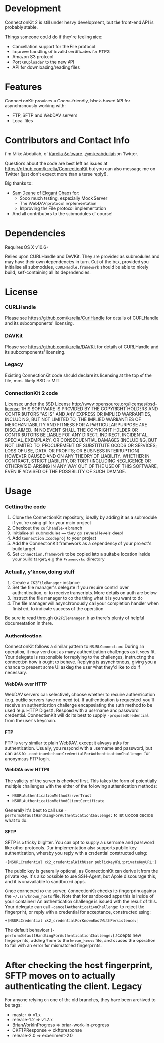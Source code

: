 Development
===========

ConnectionKit 2 is still under heavy development, but the front-end API is probably stable.

Things someone could do if they're feeling nice:

* Cancellation support for the File protocol
* Improve handling of invalid certificates for FTPS
* Amazon S3 protocol
* Port `CKUploader` to the new API
* API for downloading/reading files

Features
========

ConnectionKit provides a Cocoa-friendly, block-based API for asynchronously working with:

* FTP, SFTP and WebDAV servers
* Local files

Contributors and Contact Info
=======

I'm Mike Abdullah, of [Karelia Software](http://karelia.com). [@mikeabdullah](http://twitter.com/mikeabdullah) on Twitter.

Questions about the code are best left as issues at https://github.com/karelia/ConnectionKit but you can also message me on Twitter (just don't expect more than a terse reply!).

Big thanks to:

* [Sam Deane](http://twitter.com/samdeane) of [Elegant Chaos](http://www.elegantchaos.com) for:
	* Sooo much testing, especially Mock Server
	* The WebDAV protocol implementation
	* Improving the File protocol implementation
* And all contributors to the submodules of course!

Dependencies
============

Requires OS X v10.6+

Relies upon CURLHandle and DAVKit. They are provided as submodules and may have their own dependencies in turn. Out of the box, provided you initialise all submodules, `CURLHandle.framework` should be able to nicely build, self-containing all its dependencies.

License
=======

### CURLHandle

Please see https://github.com/karelia/CurlHandle for details of CURLHandle and its subcomponents' licensing.

### DAVKit

Please see https://github.com/karelia/DAVKit for details of CURLHandle and its subcomponents' licensing.

### Legacy

Existing ConnectionKit code should declare its licensing at the top of the file, most likely BSD or MIT.

### ConnectionKit 2 code

Licensed under the BSD License <http://www.opensource.org/licenses/bsd-license>
THIS SOFTWARE IS PROVIDED BY THE COPYRIGHT HOLDERS AND CONTRIBUTORS "AS IS" AND ANY
EXPRESS OR IMPLIED WARRANTIES, INCLUDING, BUT NOT LIMITED TO, THE IMPLIED WARRANTIES
OF MERCHANTABILITY AND FITNESS FOR A PARTICULAR PURPOSE ARE DISCLAIMED. IN NO EVENT
SHALL THE COPYRIGHT HOLDER OR CONTRIBUTORS BE LIABLE FOR ANY DIRECT, INDIRECT,
INCIDENTAL, SPECIAL, EXEMPLARY, OR CONSEQUENTIAL DAMAGES (INCLUDING, BUT NOT LIMITED
TO, PROCUREMENT OF SUBSTITUTE GOODS OR SERVICES; LOSS OF USE, DATA, OR PROFITS; OR
BUSINESS INTERRUPTION) HOWEVER CAUSED AND ON ANY THEORY OF LIABILITY, WHETHER IN CONTRACT,
STRICT LIABILITY, OR TORT (INCLUDING NEGLIGENCE OR OTHERWISE) ARISING IN ANY WAY OUT OF
THE USE OF THIS SOFTWARE, EVEN IF ADVISED OF THE POSSIBILITY OF SUCH DAMAGE.

Usage
=====

### Getting the code

1. Clone the ConnectionKit repository, ideally by adding it as a submodule if you're using git for your main project
2. Checkout the `curlhandle-4` branch
3. Initialise all submodules — they go several levels deep!
4. Add `Connection.xcodeproj` to your project
5. Add the ConnectionKit framework as a dependency of your project's build target
6. Set `Connection.framework` to be copied into a suitable location inside your build target; e.g the `Frameworks` directory

### Actually, y'know, doing stuff

1. Create a `CK2FileManager` instance
2. Set the file manager's delegate if you require control over authentication, or to receive transcripts. More details on auth are below
3. Instruct the file manager to do the thing what it is you want to do
4. The file manager will asynchronously call your completion handler when finished, to indicate success of the operation

Be sure to read through `CK2FileManager.h` as there's plenty of helpful documentation in there.

### Authentication

ConnectionKit follows a similar pattern to `NSURLConnection`: During an operation, it may vend out as many authentication challenges as it sees fit. Your delegate is responsible for replying to the challenges, instructing the connection how it ought to behave. Replying is asynchronous, giving you a chance to present some UI asking the user what they'd like to do if necessary.

#### WebDAV over HTTP

WebDAV servers can selectively choose whether to require authentication (e.g. public servers have no need to). If authentication is requested, you'll receive an authentication challenge encapsulating the auth method to be used (e.g. HTTP Digest). Respond with a username and password credential. ConnectionKit will do its best to supply `-proposedCredential` from the user's keychain.

#### FTP 

FTP is very similar to plain WebDAV, except it always asks for authentication. Usually, you respond with a username and password, but can ask to `-continueWithoutCredentialForAuthenticationChallenge:` for anonymous FTP login.

#### WebDAV over HTTPS

The validity of the server is checked first. This takes the form of potentially multiple challenges with the either of the following authentication methods:

* `NSURLAuthenticationMethodServerTrust`
* `NSURLAuthenticationMethodClientCertificate`
	
Generally it's best to call use `-performDefaultHandlingForAuthenticationChallenge:` to let Cocoa decide what to do.

#### SFTP

SFTP is a tricky blighter. You can opt to supply a username and password like other protocols. Our implementation also supports public key authentication, whereby you reply with a credential constructed using:

    +[NSURLCredential ck2_credentialWithUser:publicKeyURL:privateKeyURL:]

The public key is generally optional, as ConnectionKit can derive it from the private key. It's also possible to use SSH-Agent, but Apple discourage this, and it is unavailable to sandboxed apps.

Once connected to the server, ConnectionKit checks its fingerprint against the `~/.ssh/known_hosts` file. Note that for sandboxed apps this is inside of your container! An authentication challenge is issued with the result of this. Your delegate can call `-cancelAuthenticationChallenge:` to reject the fingerprint, or reply with a credential for acceptance, constructed using:

	+[NSURLCredential ck2_credentialForKnownHostWithPersistence:]

The default behaviour (`-performDefaultHandlingForAuthenticationChallenge:`) accepts new fingerprints, adding them to the `known_hosts` file, and causes the operation to fail with an error for mismatched fingerprints.

After checking the host fingerprint, SFTP moves on to actually authenticating the client. Legacy
======

For anyone relying on one of the old branches, they have been archived to be tags:

* master => v1.x
* release-1.2 => v1.2.x
* BrianWorkInProgress => brian-work-in-progress
* CKFTPResponse => ckftpresponse
* release-2.0 => experiment-2.0
